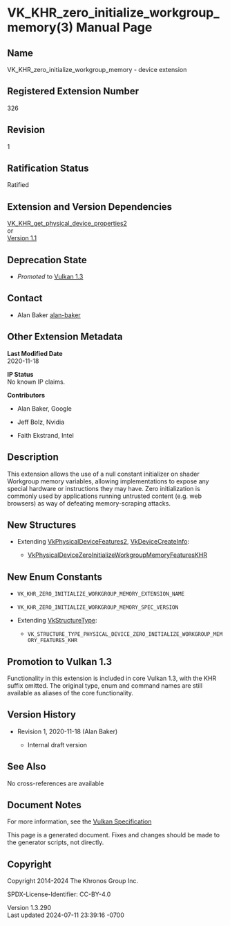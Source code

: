 # VK_KHR_zero_initialize_workgroup_memory(3) Manual Page

## Name

VK_KHR_zero_initialize_workgroup_memory - device extension



## <a href="#_registered_extension_number" class="anchor"></a>Registered Extension Number

326

## <a href="#_revision" class="anchor"></a>Revision

1

## <a href="#_ratification_status" class="anchor"></a>Ratification Status

Ratified

## <a href="#_extension_and_version_dependencies" class="anchor"></a>Extension and Version Dependencies

[VK_KHR_get_physical_device_properties2](https://registry.khronos.org/vulkan/specs/1.3-extensions/man/html/VK_KHR_get_physical_device_properties2.html)  
or  
[Version 1.1](#versions-1.1)  

## <a href="#_deprecation_state" class="anchor"></a>Deprecation State

- *Promoted* to <a
  href="https://registry.khronos.org/vulkan/specs/1.3-extensions/html/vkspec.html#versions-1.3-promotions"
  target="_blank" rel="noopener">Vulkan 1.3</a>

## <a href="#_contact" class="anchor"></a>Contact

- Alan Baker <a
  href="https://github.com/KhronosGroup/Vulkan-Docs/issues/new?body=%5BVK_KHR_zero_initialize_workgroup_memory%5D%20@alan-baker%0A*Here%20describe%20the%20issue%20or%20question%20you%20have%20about%20the%20VK_KHR_zero_initialize_workgroup_memory%20extension*"
  target="_blank" rel="nofollow noopener"><em></em>alan-baker</a>

## <a href="#_other_extension_metadata" class="anchor"></a>Other Extension Metadata

**Last Modified Date**  
2020-11-18

**IP Status**  
No known IP claims.

**Contributors**  
- Alan Baker, Google

- Jeff Bolz, Nvidia

- Faith Ekstrand, Intel

## <a href="#_description" class="anchor"></a>Description

This extension allows the use of a null constant initializer on shader
Workgroup memory variables, allowing implementations to expose any
special hardware or instructions they may have. Zero initialization is
commonly used by applications running untrusted content (e.g. web
browsers) as way of defeating memory-scraping attacks.

## <a href="#_new_structures" class="anchor"></a>New Structures

- Extending [VkPhysicalDeviceFeatures2](https://registry.khronos.org/vulkan/specs/1.3-extensions/man/html/VkPhysicalDeviceFeatures2.html),
  [VkDeviceCreateInfo](https://registry.khronos.org/vulkan/specs/1.3-extensions/man/html/VkDeviceCreateInfo.html):

  - [VkPhysicalDeviceZeroInitializeWorkgroupMemoryFeaturesKHR](https://registry.khronos.org/vulkan/specs/1.3-extensions/man/html/VkPhysicalDeviceZeroInitializeWorkgroupMemoryFeaturesKHR.html)

## <a href="#_new_enum_constants" class="anchor"></a>New Enum Constants

- `VK_KHR_ZERO_INITIALIZE_WORKGROUP_MEMORY_EXTENSION_NAME`

- `VK_KHR_ZERO_INITIALIZE_WORKGROUP_MEMORY_SPEC_VERSION`

- Extending [VkStructureType](https://registry.khronos.org/vulkan/specs/1.3-extensions/man/html/VkStructureType.html):

  - `VK_STRUCTURE_TYPE_PHYSICAL_DEVICE_ZERO_INITIALIZE_WORKGROUP_MEMORY_FEATURES_KHR`

## <a href="#_promotion_to_vulkan_1_3" class="anchor"></a>Promotion to Vulkan 1.3

Functionality in this extension is included in core Vulkan 1.3, with the
KHR suffix omitted. The original type, enum and command names are still
available as aliases of the core functionality.

## <a href="#_version_history" class="anchor"></a>Version History

- Revision 1, 2020-11-18 (Alan Baker)

  - Internal draft version

## <a href="#_see_also" class="anchor"></a>See Also

No cross-references are available

## <a href="#_document_notes" class="anchor"></a>Document Notes

For more information, see the <a
href="https://registry.khronos.org/vulkan/specs/1.3-extensions/html/vkspec.html#VK_KHR_zero_initialize_workgroup_memory"
target="_blank" rel="noopener">Vulkan Specification</a>

This page is a generated document. Fixes and changes should be made to
the generator scripts, not directly.

## <a href="#_copyright" class="anchor"></a>Copyright

Copyright 2014-2024 The Khronos Group Inc.

SPDX-License-Identifier: CC-BY-4.0

Version 1.3.290  
Last updated 2024-07-11 23:39:16 -0700
